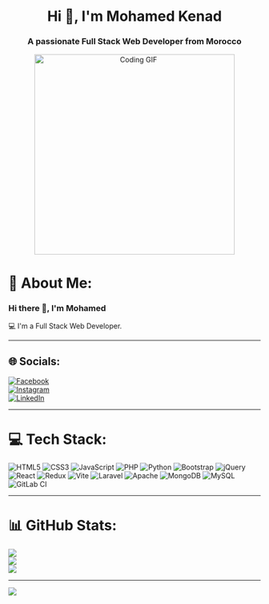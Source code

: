 <!-- الملف التعريفي الشخصي - Mohamed Kenad -->

<h1 align="center">Hi 👋, I'm Mohamed Kenad</h1>
<h3 align="center">A passionate Full Stack Web Developer from Morocco</h3>

<p align="center">
  <img src="https://media.giphy.com/media/qgQUggAC3Pfv687qPC/giphy.gif" width="400" alt="Coding GIF" />
</p>

# 💫 About Me:
### Hi there 👋, I'm Mohamed  
💻 I'm a Full Stack Web Developer.

---

## 🌐 Socials:
[![Facebook](https://img.shields.io/badge/Facebook-%231877F2.svg?logo=Facebook&logoColor=white)](https://web.facebook.com/mohamd.kenad)  
[![Instagram](https://img.shields.io/badge/Instagram-%23E4405F.svg?logo=Instagram&logoColor=white)](https://www.instagram.com/mohammed_kenad)  
[![LinkedIn](https://img.shields.io/badge/LinkedIn-%230077B5.svg?logo=linkedin&logoColor=white)](https://www.linkedin.com/in/mohamed--kenad/)

---

# 💻 Tech Stack:
![HTML5](https://img.shields.io/badge/html5-%23E34F26.svg?style=for-the-badge&logo=html5&logoColor=white)
![CSS3](https://img.shields.io/badge/css3-%231572B6.svg?style=for-the-badge&logo=css3&logoColor=white)
![JavaScript](https://img.shields.io/badge/javascript-%23323330.svg?style=for-the-badge&logo=javascript&logoColor=%23F7DF1E)
![PHP](https://img.shields.io/badge/php-%23777BB4.svg?style=for-the-badge&logo=php&logoColor=white)
![Python](https://img.shields.io/badge/python-3670A0?style=for-the-badge&logo=python&logoColor=ffdd54)
![Bootstrap](https://img.shields.io/badge/bootstrap-%238511FA.svg?style=for-the-badge&logo=bootstrap&logoColor=white)
![jQuery](https://img.shields.io/badge/jquery-%230769AD.svg?style=for-the-badge&logo=jquery&logoColor=white)
![React](https://img.shields.io/badge/react-%2320232a.svg?style=for-the-badge&logo=react&logoColor=%2361DAFB)
![Redux](https://img.shields.io/badge/redux-%23593d88.svg?style=for-the-badge&logo=redux&logoColor=white)
![Vite](https://img.shields.io/badge/vite-%23646CFF.svg?style=for-the-badge&logo=vite&logoColor=white)
![Laravel](https://img.shields.io/badge/laravel-%23FF2D20.svg?style=for-the-badge&logo=laravel&logoColor=white)
![Apache](https://img.shields.io/badge/apache-%23D42029.svg?style=for-the-badge&logo=apache&logoColor=white)
![MongoDB](https://img.shields.io/badge/MongoDB-%234ea94b.svg?style=for-the-badge&logo=mongodb&logoColor=white)
![MySQL](https://img.shields.io/badge/mysql-4479A1.svg?style=for-the-badge&logo=mysql&logoColor=white)
![GitLab CI](https://img.shields.io/badge/gitlab%20CI-%23181717.svg?style=for-the-badge&logo=gitlab&logoColor=white)

---

# 📊 GitHub Stats:
![](https://github-readme-stats.vercel.app/api?username=mohamed-kenad&theme=dark&hide_border=false&include_all_commits=false&count_private=false)<br/>
![](https://nirzak-streak-stats.vercel.app/?user=mohamed-kenad&theme=dark&hide_border=false)<br/>
![](https://github-readme-stats.vercel.app/api/top-langs/?username=mohamed-kenad&theme=dark&hide_border=false&include_all_commits=false&count_private=false&layout=compact)

---

[![](https://visitcount.itsvg.in/api?id=mohamed-kenad&icon=0&color=0)](https://visitcount.itsvg.in)

